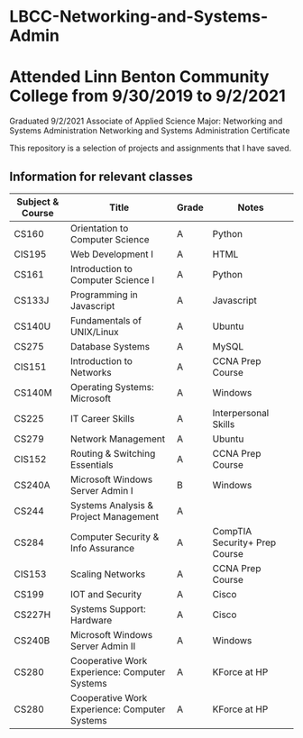 # LBCC-Networking-and-Systems-Admin

# Attended Linn Benton Community College from 9/30/2019 to 9/2/2021
Graduated 9/2/2021 
Associate of Applied Science
Major: Networking and Systems Administration
Networking and Systems Administration Certificate

This repository is a selection of projects and assignments that I have saved.

## Information for relevant classes
| **Subject & Course** | **Title** | **Grade** | **Notes** |
| -------------------- | --------- | --------- | --------- |
| CS160 | Orientation to Computer Science | A | Python |
| CIS195 | Web Development I | A | HTML |
| CS161 | Introduction to Computer Science I | A | Python |
| CS133J | Programming in Javascript | A | Javascript |
| CS140U | Fundamentals of UNIX/Linux | A | Ubuntu |
| CS275 | Database Systems | A | MySQL |
| CIS151 | Introduction to Networks | A | CCNA Prep Course |
| CS140M | Operating Systems: Microsoft | A | Windows |
| CS225 | IT Career Skills | A | Interpersonal Skills |
| CS279 | Network Management | A | Ubuntu |
| CIS152 | Routing & Switching Essentials | A | CCNA Prep Course |
| CS240A | Microsoft Windows Server Admin I | B | Windows |
| CS244 | Systems Analysis & Project Management | A |  |
| CS284 | Computer Security & Info Assurance | A | CompTIA Security+ Prep Course |
| CIS153 | Scaling Networks | A | CCNA Prep Course |
| CS199 | IOT and Security | A | Cisco |
| CS227H | Systems Support: Hardware | A | Cisco |
| CS240B | Microsoft Windows Server Admin II | A | Windows |
| CS280 | Cooperative Work Experience: Computer Systems | A | KForce at HP |
| CS280 | Cooperative Work Experience: Computer Systems | A | KForce at HP |
